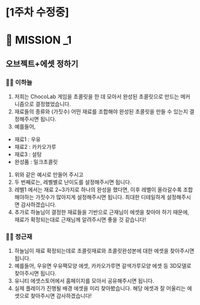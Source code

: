 # [1주차 수정중]

# 👀 MISSION _1
## 오브젝트+에셋 정하기
### 👩‍💻 이하늘

1. 저희는 ChocoLab 게임을 초콜릿을 한 데 모아서 완성된 초콜릿으로 만드는 메커니즘으로 결정했었습니다.
2. 재료들의 종류와 (가짓수) 어떤 재료를 조합해야 완성된 초콜릿을 만들 수 있는지 결정해주시면 됩니다. 
3. 예를들어,
- 재료1 : 우유
- 재료2 : 카카오가루
- 재료3 : 설탕
- 완성품 : 밀크초콜릿
1. 위와 같은 예시로 만들어 주시고 
2. 두 번째로는, 레벨별로 난이도를 설정해주시면 됩니다.
3. 레벨1 에서는 재료 2~3가지로 하나의 완성을 했다면, 이후 레벨이 올라갈수록 조합해야하는 가짓수가 많아지게 설정해주시면 됩니다. 최대한 디테일하게 설정해주시면 감사하겠습니다.
4. 추가로 하늘님이 결정한 재료들을 기반으로 근재님이 에셋을 찾아야 하기 때문에, 재료가 확정되는대로 근재님께 알려주시면 좋을 것 같습니다!

### 🧑‍💻 정근재

1. 하늘님이 재료 확정되는데로 초콜릿재료와 초콜릿완성본에 대한 에셋을 찾아주시면 됩니다.
2. 예를들어, 우유면 우유팩모양 에셋, 카카오가루면 갈색가루모양 에셋 등 3D모델로 찾아주시면 됩니다.
3. 유니티 에셋스토어에서 홈페이지를 모아서 공유해주시면 됩니다.
4. 실제 플레이가 진행될 배경 에셋을 미리 찾아봤습니다. 해당 에셋과 잘 어울리는 에셋으로 찾아주시면 감사하겠습니다!
